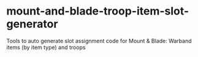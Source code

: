 # mount-and-blade-troop-item-slot-generator
Tools to auto generate slot assignment code for Mount &amp; Blade: Warband items (by item type) and troops
